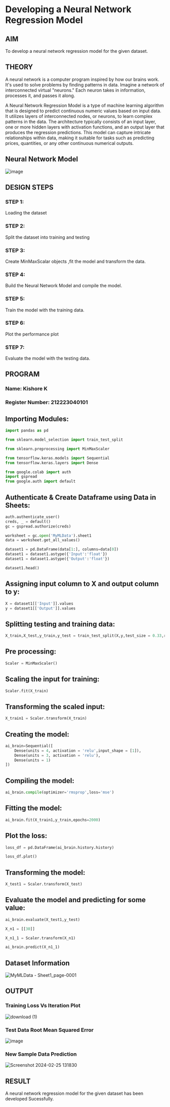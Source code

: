# Developing a Neural Network Regression Model

## AIM

To develop a neural network regression model for the given dataset.

## THEORY

A neural network is a computer program inspired by how our brains work. It's used to solve problems by finding patterns in data. Imagine a network of interconnected virtual "neurons." Each neuron takes in information, processes it, and passes it along.

A Neural Network Regression Model is a type of machine learning algorithm that is designed to predict continuous numeric values based on input data. It utilizes layers of interconnected nodes, or neurons, to learn complex patterns in the data. The architecture typically consists of an input layer, one or more hidden layers with activation functions, and an output layer that produces the regression predictions.
This model can capture intricate relationships within data, making it suitable for tasks such as predicting prices, quantities, or any other continuous numerical outputs.

## Neural Network Model

![image](https://github.com/RoopakCS/basic-nn-model/assets/139228922/ebcf9b27-c04b-4366-b686-7c2eb3c9e940)

## DESIGN STEPS

### STEP 1:

Loading the dataset

### STEP 2:

Split the dataset into training and testing

### STEP 3:

Create MinMaxScalar objects ,fit the model and transform the data.

### STEP 4:

Build the Neural Network Model and compile the model.

### STEP 5:

Train the model with the training data.

### STEP 6:

Plot the performance plot

### STEP 7:

Evaluate the model with the testing data.

## PROGRAM
### Name: Kishore K
### Register Number: 212223040101

## Importing Modules:
```python
import pandas as pd

from sklearn.model_selection import train_test_split

from sklearn.preprocessing import MinMaxScaler

from tensorflow.keras.models import Sequential
from tensorflow.keras.layers import Dense

from google.colab import auth
import gspread
from google.auth import default
```

## Authenticate & Create Dataframe using Data in Sheets:
```python
auth.authenticate_user()
creds, _ = default()
gc = gspread.authorize(creds)

worksheet = gc.open('MyMLData').sheet1
data = worksheet.get_all_values()

dataset1 = pd.DataFrame(data[1:], columns=data[0])
dataset1 = dataset1.astype({'Input':'float'})
dataset1 = dataset1.astype({'Output':'float'})

dataset1.head()
```

## Assigning input column to X and output column to y:
```python
X = dataset1[['Input']].values
y = dataset1[['Output']].values
```

## Splitting testing and training data:
```python
X_train,X_test,y_train,y_test = train_test_split(X,y,test_size = 0.33,random_state = 33)
```

## Pre processing:
```python
Scaler = MinMaxScaler()
```

## Scaling the input for training:
```python
Scaler.fit(X_train)
```

## Transforming the scaled input:
```python
X_train1 = Scaler.transform(X_train)
```

## Creating the model:
```python
ai_brain=Sequential([
    Dense(units = 4, activation = 'relu',input_shape = [1]),
    Dense(units = 3, activation = 'relu'),
    Dense(units = 1)
])
```

## Compiling the model:
```python
ai_brain.compile(optimizer='rmsprop',loss='mse')
```

## Fitting the model:
```python
ai_brain.fit(X_train1,y_train,epochs=2000)
```

## Plot the loss:
```python
loss_df = pd.DataFrame(ai_brain.history.history)

loss_df.plot()
```

## Transforming the model:
```python
X_test1 = Scaler.transform(X_test)
```

## Evaluate the model and predicting for some value:
```python
ai_brain.evaluate(X_test1,y_test)

X_n1 = [[30]]

X_n1_1 = Scaler.transform(X_n1)

ai_brain.predict(X_n1_1)
```
## Dataset Information

![MyMLData - Sheet1_page-0001](https://github.com/RoopakCS/basic-nn-model/assets/139228922/85ee31ea-a591-4b67-b775-c92ed6c90c19)

## OUTPUT

### Training Loss Vs Iteration Plot
![download (1)](https://github.com/RoopakCS/basic-nn-model/assets/139228922/68cbaa5f-f929-45b7-b096-84bcb07ee3f2)


### Test Data Root Mean Squared Error

![image](https://github.com/RoopakCS/basic-nn-model/assets/139228922/511146ac-e6c0-4b53-a020-f527d3f4b06b)

### New Sample Data Prediction

![Screenshot 2024-02-25 131830](https://github.com/RoopakCS/basic-nn-model/assets/139228922/4372d9a5-8e7f-4a38-980d-1d10e432a5b2)

## RESULT

A neural network regression model for the given dataset has been developed Sucessfully.
